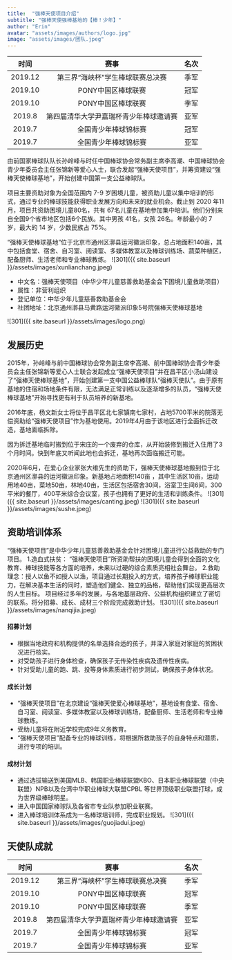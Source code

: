 ```yaml
---
title:  "强棒天使项目介绍"
subtitle: "强棒天使强棒基地的【棒！少年】"
author: "Erin"
avatar: "assets/images/authors/logo.jpg"
image: "assets/images/团队.jpeg"
---
```

| 时间 | 赛事 | 名次 |
| :----: | :----: | :----: |
| 2019.12 | 第三界“海峡杯”学生棒球联赛总决赛 | 季军 |
| 2019.10 | PONY中国区棒球联赛 | 冠军 |
| 2019.10 | PONY中国区棒球联赛 | 季军 |
| 2019.8 | 第四届清华大学尹嘉瑞杯青少年棒球邀请赛 | 亚军 |
| 2019.7 | 全国青少年棒球锦标赛 | 冠军 |
| 2019.7 | 全国青少年棒球锦标赛 | 亚军 |  
由前国家棒球队队长孙岭峰与时任中国棒球协会常务副主席李高潮、中国棒球协会青少年委员会主任张锦新等爱心人士，联合发起“强棒天使项目”，并筹资建设“强棒天使棒球基地”，开始创建中国第一支公益棒球队。 

项目主要资助对象为全国范围内 7-9 岁困境儿童，被资助儿童以集中培训的形式，通过专业的棒球技能获得职业发展方向和未来的就业机会。截止到 2020 年11月，项目共资助困境儿童80名，共有 67名儿童在基地参加集中培训。他们分别来自全国9个省市地区包括6个民族。其中男孩 41名，女孩 26名。年龄最小的 7 岁，最大的 14 岁，少数民族占 75%。

“强棒天使棒球基地”位于北京市通州区漷县运河徽派印象，总占地面积140亩，其中包括食堂、宿舍、自习室、阅读室、多媒体教室以及棒球训练场、蔬菜种植区，配备厨师、生活老师和专业棒球教练。
![301]({{ site.baseurl }}/assets/images/xunlianchang.jpeg)

- 中文名：强棒天使项目（中华少年儿童慈善救助基金会下困境儿童救助项目）
- 属性：非营利组织
- 登记单位：中华少年儿童慈善救助基金会
- 社团地址：北京通州漷县马黄路运河徽派印象5号院强棒天使棒球基地

![301]({{ site.baseurl }}/assets/images/logo.png)

## 发展历史
2015年，孙岭峰与前中国棒球协会常务副主席李高潮、前中国棒球协会青少年委员会主任张锦新等爱心人士联合发起成立“强棒天使项目”并在昌平区小汤山建设了“强棒天使棒球基地”，开始创建第一支中国公益棒球队“强棒天使队”。由于原有基地的住宿和场地条件有限，无法满足正常训练以及逐渐增多的队员，“强棒天使棒球基地”开始寻找更有利于队员培养的新基地。

2016年底，杨文新女士将位于昌平区北七家镇南七家村，占地5700平米的院落无偿资助给“强棒天使项目”作为基地使用。2019年4月由于该地区进行全面拆迁改造，基地面临拆除。

因为拆迁基地临时搬到位于宋庄的一个废弃的仓库，从开始装修到搬迁入住用了3个月时间。快到年底又听闻此地也会拆迁，基地再次面临搬迁可能。

2020年6月，在爱心企业家张大维先生的资助下，强棒天使棒球基地搬到位于北京通州区漷县的运河徽派印象。新基地占地面积140亩 ，其中生活区10亩，运动用地40亩，菜地50亩，林地40亩，生活区包括宿舍30间，浴室卫生间6间，300平米的餐厅，400平米综合会议室，孩子也拥有了更好的生活和训练条件。
![301]({{ site.baseurl }}/assets/images/canting.jpeg)
![301]({{ site.baseurl }}/assets/images/sushe.jpeg)

## 资助培训体系
“强棒天使项目”是中华少年儿童慈善救助基金会针对困境儿童进行公益救助的专门项目。
1.造血式扶贫： “强棒天使项目”所资助帮扶的困境儿童会得到全面的文化教育、棒球技能等各方面的培养，未来以过硬的综合素质亮相社会舞台。
2.救助理念：授人以鱼不如授人以渔，项目通过长期投入的方式，培养孩子棒球职业能力，在解决基本生活的同时，塑造他们健全、独立的品格，帮助他们实现更高层次的人生目标。
项目经过多年的发展，与各地基层政府、公益机构组织建立了密切的联系。将分招募、成长、成材三个阶段完成救助计划。
![301]({{ site.baseurl }}/assets/images/nanqijia.jpeg)

#### 招募计划
* 根据当地政府和机构提供的名单选择合适的孩子，并深入家庭对家庭的贫困状况进行核实。
* 对受助孩子进行身体检查，确保孩子无传染性疾病及遗传性疾病。
* 针对受助儿童的跑、跳、投等身体素质进行初步测试，确保孩子身体状况。
#### 成长计划
* “强棒天使项目”在北京建设“强棒天使爱心棒球基地”，基地设有食堂、宿舍、自习室、阅读室、多媒体教室以及棒球训练场，配备厨师、生活老师和专业棒球教练。
* 受助儿童将在附近学校完成9年义务教育。
* “强棒天使项目”配备专业的棒球训练，将根据所救助孩子的自身特点和潜质，进行专项的培训。
#### 成材计划
* 通过选拔输送到美国MLB、韩国职业棒球联盟KBO、日本职业棒球联盟（中央联盟）NPB以及台湾中华职业棒球大联盟CPBL 等世界顶级职业联盟打球，成为世界级棒球明星。
* 进入中国国家棒球队及各省市专业队参加职业联赛。
* 进入棒球培训体系成为一名棒球培训师，完成职业规划。
![301]({{ site.baseurl }}/assets/images/guojiadui.jpeg)

## 天使队成就
  
  
| 时间 | 赛事 | 名次 |
| :----: | :----: | :----: |
| 2019.12 | 第三界“海峡杯”学生棒球联赛总决赛 | 季军 |
| 2019.10 | PONY中国区棒球联赛 | 冠军 |
| 2019.10 | PONY中国区棒球联赛 | 季军 |
| 2019.8 | 第四届清华大学尹嘉瑞杯青少年棒球邀请赛 | 亚军 |
| 2019.7 | 全国青少年棒球锦标赛 | 冠军 |
| 2019.7 | 全国青少年棒球锦标赛 | 亚军 |  



